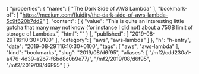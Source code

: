 {
  "properties": {
    "name": [
      "The Dark Side of AWS Lambda"
    ],
    "bookmark-of": [
      "https://medium.com/fluidity/the-dark-side-of-aws-lambda-5c9f620b7dd2"
    ],
    "content": [
      {
        "value": "This is quite an interesting little gotcha that many may not know (for instance I did not) about a 75GB limit of storage of Lambdas.",
        "html": ""
      }
    ],
    "published": [
      "2019-08-29T16:10:30+0100"
    ],
    "category": [
      "aws",
      "aws-lambda"
    ]
  },
  "h": "h-entry",
  "date": "2019-08-29T16:10:30+0100",
  "tags": [
    "aws",
    "aws-lambda"
  ],
  "kind": "bookmarks",
  "slug": "2019/08/d6f95",
  "aliases": [
    "/mf2/cdd230a1-a476-4d39-a2b7-f6bd8c0b9e77/",
    "/mf2/2019/08/d6f95",
    "/mf2/2019/08/d6F95"
  ]
}
